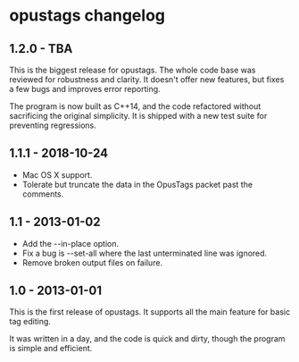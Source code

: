 opustags changelog
==================

1.2.0 - TBA
-----------

This is the biggest release for opustags. The whole code base was reviewed for robustness and
clarity. It doesn't offer new features, but fixes a few bugs and improves error reporting.

The program is now built as C++14, and the code refactored without sacrificing the original
simplicity. It is shipped with a new test suite for preventing regressions.

1.1.1 - 2018-10-24
------------------

- Mac OS X support.
- Tolerate but truncate the data in the OpusTags packet past the comments.

1.1 - 2013-01-02
----------------

- Add the --in-place option.
- Fix a bug is --set-all where the last unterminated line was ignored.
- Remove broken output files on failure.

1.0 - 2013-01-01
----------------

This is the first release of opustags. It supports all the main feature for basic tag editing.

It was written in a day, and the code is quick and dirty, though the program is simple and
efficient.
